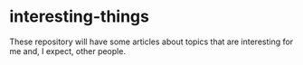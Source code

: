 # interesting-things
These repository will have some articles about topics that are interesting for me and, I expect, other people.
